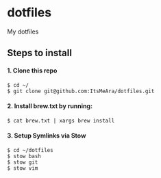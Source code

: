 # dotfiles
My dotfiles



## Steps to install

#### 1. Clone this repo  
```
$ cd ~/
$ git clone git@github.com:ItsMeAra/dotfiles.git
```



#### 2. Install brew.txt by running:  
`$ cat brew.txt | xargs brew install`



#### 3. Setup Symlinks via Stow  
```
$ cd ~/dotfiles
$ stow bash
$ stow git
$ stow vim
```